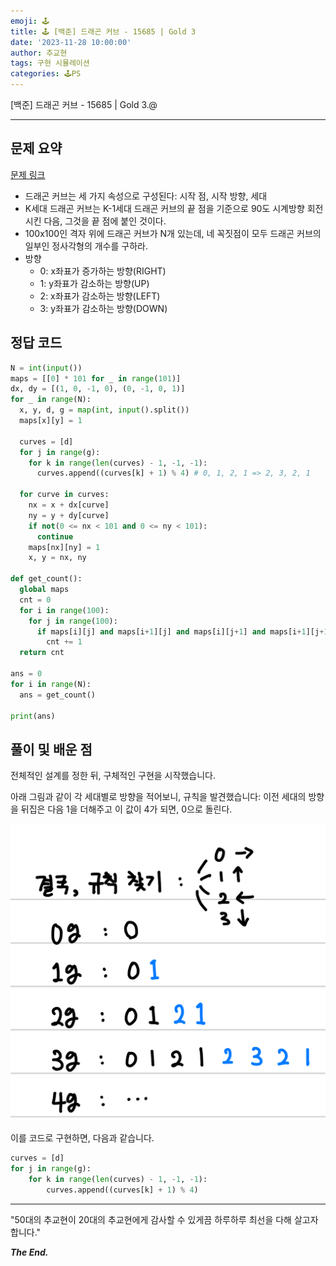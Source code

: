 ```yaml
---
emoji: 🕹️
title: 🕹️ [백준] 드래곤 커브 - 15685 | Gold 3
date: '2023-11-28 10:00:00'
author: 추교현
tags: 구현 시뮬레이션
categories: 🕹️PS
---
```


[백준] 드래곤 커브 - 15685 | Gold 3.@

---

## 문제 요약

[문제 링크](https://www.acmicpc.net/problem/15685)

- 드래곤 커브는 세 가지 속성으로 구성된다: 시작 점, 시작 방향, 세대
- K세대 드래곤 커브는 K-1세대 드래곤 커브의 끝 점을 기준으로 90도 시계방향 회전시킨 다음, 그것을 끝 점에 붙인 것이다.
- 100x100인 격자 위에 드래곤 커브가 N개 있는데, 네 꼭짓점이 모두 드래곤 커브의 일부인 정사각형의 개수를 구하라.
- 방향
  - 0: x좌표가 증가하는 방향(RIGHT)
  - 1: y좌표가 감소하는 방향(UP)
  - 2: x좌표가 감소하는 방향(LEFT)
  - 3: y좌표가 감소하는 방향(DOWN)

## 정답 코드

```python
N = int(input())
maps = [[0] * 101 for _ in range(101)]
dx, dy = [(1, 0, -1, 0), (0, -1, 0, 1)]
for _ in range(N):
  x, y, d, g = map(int, input().split())
  maps[x][y] = 1

  curves = [d]
  for j in range(g):
    for k in range(len(curves) - 1, -1, -1):
      curves.append((curves[k] + 1) % 4) # 0, 1, 2, 1 => 2, 3, 2, 1

  for curve in curves:
    nx = x + dx[curve]
    ny = y + dy[curve]
    if not(0 <= nx < 101 and 0 <= ny < 101):
      continue
    maps[nx][ny] = 1
    x, y = nx, ny

def get_count():
  global maps
  cnt = 0
  for i in range(100):
    for j in range(100):
      if maps[i][j] and maps[i+1][j] and maps[i][j+1] and maps[i+1][j+1]:
        cnt += 1
  return cnt

ans = 0
for i in range(N):
  ans = get_count()

print(ans)
```

## 풀이 및 배운 점

전체적인 설계를 정한 뒤, 구체적인 구현을 시작했습니다.

아래 그림과 같이 각 세대별로 방향을 적어보니, 규칙을 발견했습니다: 이전 세대의 방향을 뒤집은 다음 1을 더해주고 이 값이 4가 되면, 0으로 돌린다.

![boj-15685-1.jpeg](boj-15685-1.jpeg)

이를 코드로 구현하면, 다음과 같습니다.

```python
curves = [d]
for j in range(g):
	for k in range(len(curves) - 1, -1, -1):
		curves.append((curves[k] + 1) % 4)
```

---

"50대의 추교현이 20대의 추교현에게 감사할 수 있게끔 하루하루 최선을 다해 살고자 합니다."

**_The End._**

